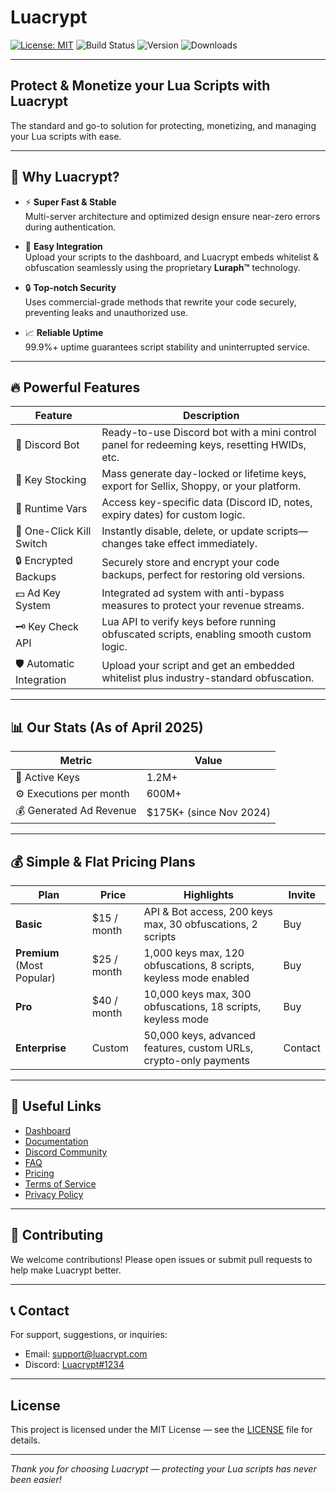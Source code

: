 # Luacrypt

[![License: MIT](https://img.shields.io/badge/License-MIT-green.svg)](LICENSE)
![Build Status](https://img.shields.io/github/actions/workflow/status/yourusername/luacrypt/build.yml)
![Version](https://img.shields.io/github/v/release/yourusername/luacrypt)
![Downloads](https://img.shields.io/npm/dt/luacrypt)

---

## Protect & Monetize your Lua Scripts with Luacrypt

The standard and go-to solution for protecting, monetizing, and managing your Lua scripts with ease.

---

## 🚀 Why Luacrypt?

- ⚡ **Super Fast & Stable**  
  Multi-server architecture and optimized design ensure near-zero errors during authentication.

- 🔧 **Easy Integration**  
  Upload your scripts to the dashboard, and Luacrypt embeds whitelist & obfuscation seamlessly using the proprietary **Luraph™️** technology.

- 🔒 **Top-notch Security**  
  Uses commercial-grade methods that rewrite your code securely, preventing leaks and unauthorized use.

- 📈 **Reliable Uptime**  
  99.9%+ uptime guarantees script stability and uninterrupted service.

---

## 🔥 Powerful Features

| Feature            | Description                                                                                   |
|--------------------|-----------------------------------------------------------------------------------------------|
| 🤖 Discord Bot     | Ready-to-use Discord bot with a mini control panel for redeeming keys, resetting HWIDs, etc. |
| 🔑 Key Stocking    | Mass generate day-locked or lifetime keys, export for Sellix, Shoppy, or your platform.      |
| 📜 Runtime Vars    | Access key-specific data (Discord ID, notes, expiry dates) for custom logic.                  |
| 🛑 One-Click Kill Switch | Instantly disable, delete, or update scripts—changes take effect immediately.           |
| 🔒 Encrypted Backups | Securely store and encrypt your code backups, perfect for restoring old versions.           |
| 💵 Ad Key System   | Integrated ad system with anti-bypass measures to protect your revenue streams.               |
| 🗝️ Key Check API   | Lua API to verify keys before running obfuscated scripts, enabling smooth custom logic.       |
| 🛡️ Automatic Integration | Upload your script and get an embedded whitelist plus industry-standard obfuscation.    |

---

## 📊 Our Stats (As of April 2025)

| Metric                  | Value               |
|-------------------------|---------------------|
| 🔑 Active Keys           | 1.2M+               |
| ⚙️ Executions per month  | 600M+               |
| 💰 Generated Ad Revenue  | $175K+ (since Nov 2024) |

---

## 💰 Simple & Flat Pricing Plans

| Plan      | Price       | Highlights                                                        | Invite |
|-----------|-------------|------------------------------------------------------------------|--------|
| **Basic** | $15 / month | API & Bot access, 200 keys max, 30 obfuscations, 2 scripts       | Buy    |
| **Premium** (Most Popular) | $25 / month | 1,000 keys max, 120 obfuscations, 8 scripts, keyless mode enabled | Buy    |
| **Pro**   | $40 / month | 10,000 keys max, 300 obfuscations, 18 scripts, keyless mode     | Buy    |
| **Enterprise** | Custom  | 50,000 keys, advanced features, custom URLs, crypto-only payments | Contact|

---

## 🔗 Useful Links

- [Dashboard](https://yourluacryptdashboard.com)
- [Documentation](https://docs.luacrypt.com)
- [Discord Community](https://discord.gg/yourdiscord)
- [FAQ](https://luacrypt.com/faq)
- [Pricing](https://luacrypt.com/pricing)
- [Terms of Service](https://luacrypt.com/terms)
- [Privacy Policy](https://luacrypt.com/privacy)

---

## 🤝 Contributing

We welcome contributions! Please open issues or submit pull requests to help make Luacrypt better.

---

## 📞 Contact

For support, suggestions, or inquiries:

- Email: support@luacrypt.com  
- Discord: [Luacrypt#1234](https://discord.gg/yourdiscord)

---

## License

This project is licensed under the MIT License — see the [LICENSE](LICENSE) file for details.

---

*Thank you for choosing Luacrypt — protecting your Lua scripts has never been easier!*

